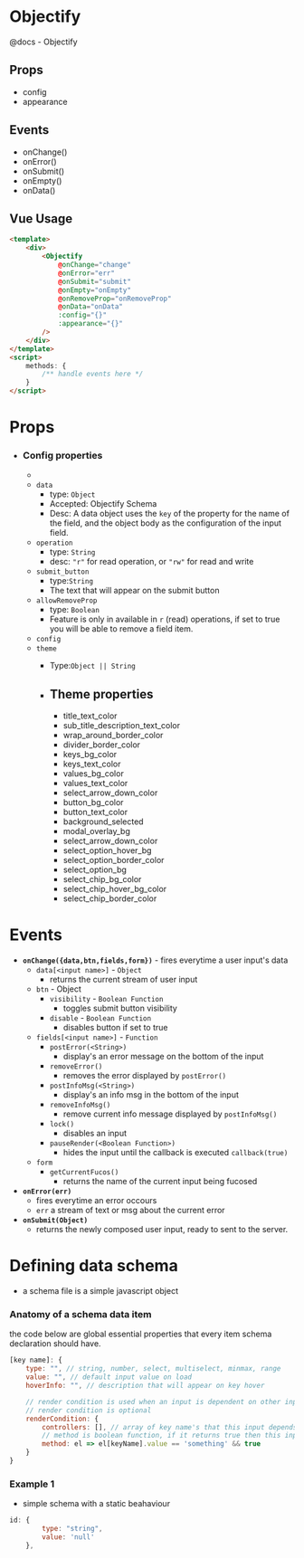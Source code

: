 # Objectify
@docs - Objectify
## Props
- config
- appearance
## Events
- onChange()
- onError()
- onSubmit()
- onEmpty()
- onData()

## Vue Usage
```html
<template>
    <div>
        <Objectify
            @onChange="change"
            @onError="err"
            @onSubmit="submit"
            @onEmpty="onEmpty"
            @onRemoveProp="onRemoveProp"
            @onData="onData"
            :config="{}"
            :appearance="{}"
        />
    </div>
</template>
<script>
    methods: {
        /** handle events here */
    }
</script>
```

# Props
- ### **Config** properties
    - 
    -  `data` 
        - type: `Object`
        - Accepted: Objectify Schema
        - Desc: A data object uses the `key` of the property for the name of the field, and the object body as the configuration of the input field.
    - `operation` 
        - type: `String`
        - desc: `"r"` for read operation, or `"rw"` for read and write
    - `submit_button` 
        - type:`String`
        - The text that will appear on the submit button
    - `allowRemoveProp` 
        - type: `Boolean`
        - Feature is only in available in `r` (read) operations, if set to true you will be able to remove a field item.
    - `config`
    - `theme` 
        - Type:`Object || String`

        - ## Theme properties
            - title_text_color
            - sub_title_description_text_color
            - wrap_around_border_color
            - divider_border_color
            - keys_bg_color
            - keys_text_color
            - values_bg_color
            - values_text_color
            - select_arrow_down_color
            - button_bg_color
            - button_text_color
            - background_selected
            - modal_overlay_bg
            - select_arrow_down_color
            - select_option_hover_bg
            - select_option_border_color
            - select_option_bg
            - select_chip_bg_color
            - select_chip_hover_bg_color
            - select_chip_border_color

# Events
- **`onChange({data,btn,fields,form})`** - fires everytime a user input's data
    - `data[<input name>]` - `Object`
        - returns the current stream of user input
    - `btn` - Object
        - `visibility` - `Boolean Function`
            - toggles submit button visibility
        - `disable` - `Boolean Function`
            - disables button if set to true
    - `fields[<input name>]` - `Function`
        - `postError(<String>)`
            - display's an error message on the bottom of the input
        - `removeError()`
            - removes the error displayed by `postError()`
        - `postInfoMsg(<String>)`
            - display's an info msg in the bottom of the input
        - `removeInfoMsg()`
            - remove current info message displayed by `postInfoMsg()`
        - `lock()`
            - disables an input
        - `pauseRender(<Boolean Function>)`
            - hides the input until the callback is executed `callback(true)`
    - `form`
        - `getCurrentFucos()`
            - returns the name of the current input being fucosed
- **`onError(err)`** 
    - fires everytime an error occours
    - `err` a stream of text or msg about the current error
- **`onSubmit(Object)`**
    - returns the newly composed user input, ready to sent to the server.

# Defining data schema
- a schema file is a simple javascript object

### Anatomy of a schema data item
the code below are global essential properties that every item schema declaration should have.
```js
[key name]: {
    type: "", // string, number, select, multiselect, minmax, range
    value: "", // default input value on load
    hoverInfo: "", // description that will appear on key hover

    // render condition is used when an input is dependent on other input value
    // render condition is optional
    renderCondition: {
        controllers: [], // array of key name's that this input depends on
        // method is boolean function, if it returns true then this input will show.
        method: el => el[keyName].value == 'something' && true
    }
}
```

### Example 1
- simple schema with a static beahaviour
```js
id: {
        type: "string",
        value: 'null'
    },
```

